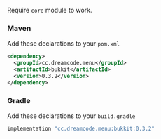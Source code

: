 Require ``core`` module to work.
### Maven
Add these declarations to your ``pom.xml``

```xml
<dependency>
  <groupId>cc.dreamcode.menu</groupId>
  <artifactId>bukkit</artifactId>
  <version>0.3.2</version>
</dependency>
```

### Gradle
Add these declarations to your ``build.gradle``

```gradle
implementation "cc.dreamcode.menu:bukkit:0.3.2"
```